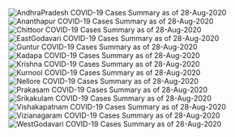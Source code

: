
<img src="https://deepuhub.github.io/COVID-19/GraphsGenerated/28-Aug-2020/Last24Hrs_AndhraPradesh_28-Aug-2020.jpg" alt="AndhraPradesh COVID-19 Cases Summary as of 28-Aug-2020">
 <br>
<img src="https://deepuhub.github.io/COVID-19/GraphsGenerated/28-Aug-2020/Last24Hrs_Ananthapur_28-Aug-2020.jpg" alt="Ananthapur COVID-19 Cases Summary as of 28-Aug-2020">
 <br>
<img src="https://deepuhub.github.io/COVID-19/GraphsGenerated/28-Aug-2020/Last24Hrs_Chittoor_28-Aug-2020.jpg" alt="Chittoor COVID-19 Cases Summary as of 28-Aug-2020">
 <br>
<img src="https://deepuhub.github.io/COVID-19/GraphsGenerated/28-Aug-2020/Last24Hrs_EastGodavari_28-Aug-2020.jpg" alt="EastGodavari COVID-19 Cases Summary as of 28-Aug-2020">
 <br>
<img src="https://deepuhub.github.io/COVID-19/GraphsGenerated/28-Aug-2020/Last24Hrs_Guntur_28-Aug-2020.jpg" alt="Guntur COVID-19 Cases Summary as of 28-Aug-2020">
 <br>
<img src="https://deepuhub.github.io/COVID-19/GraphsGenerated/28-Aug-2020/Last24Hrs_Kadapa_28-Aug-2020.jpg" alt="Kadapa COVID-19 Cases Summary as of 28-Aug-2020">
 <br>
<img src="https://deepuhub.github.io/COVID-19/GraphsGenerated/28-Aug-2020/Last24Hrs_Krishna_28-Aug-2020.jpg" alt="Krishna COVID-19 Cases Summary as of 28-Aug-2020">
 <br>
<img src="https://deepuhub.github.io/COVID-19/GraphsGenerated/28-Aug-2020/Last24Hrs_Kurnool_28-Aug-2020.jpg" alt="Kurnool COVID-19 Cases Summary as of 28-Aug-2020">
 <br>
<img src="https://deepuhub.github.io/COVID-19/GraphsGenerated/28-Aug-2020/Last24Hrs_Nellore_28-Aug-2020.jpg" alt="Nellore COVID-19 Cases Summary as of 28-Aug-2020">
 <br>
<img src="https://deepuhub.github.io/COVID-19/GraphsGenerated/28-Aug-2020/Last24Hrs_Prakasam_28-Aug-2020.jpg" alt="Prakasam COVID-19 Cases Summary as of 28-Aug-2020">
 <br>
<img src="https://deepuhub.github.io/COVID-19/GraphsGenerated/28-Aug-2020/Last24Hrs_Srikakulam_28-Aug-2020.jpg" alt="Srikakulam COVID-19 Cases Summary as of 28-Aug-2020">
 <br>
<img src="https://deepuhub.github.io/COVID-19/GraphsGenerated/28-Aug-2020/Last24Hrs_Vishakapatnam_28-Aug-2020.jpg" alt="Vishakapatnam COVID-19 Cases Summary as of 28-Aug-2020">
 <br>
<img src="https://deepuhub.github.io/COVID-19/GraphsGenerated/28-Aug-2020/Last24Hrs_Vizianagaram_28-Aug-2020.jpg" alt="Vizianagaram COVID-19 Cases Summary as of 28-Aug-2020">
 <br>
<img src="https://deepuhub.github.io/COVID-19/GraphsGenerated/28-Aug-2020/Last24Hrs_WestGodavari_28-Aug-2020.jpg" alt="WestGodavari COVID-19 Cases Summary as of 28-Aug-2020">
 <br> 